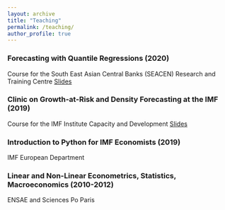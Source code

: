 ```yaml
---
layout: archive
title: "Teaching"
permalink: /teaching/
author_profile: true
---
```



### Forecasting with Quantile Regressions (2020) 
Course for the South East Asian Central Banks (SEACEN) Research and Training Centre
[Slides]()


### Clinic on Growth-at-Risk and Density Forecasting at the IMF (2019)
Course for the IMF Institute Capacity and Development
[Slides]()

### Introduction to Python for IMF Economists (2019)
IMF European Department


### Linear and Non-Linear Econometrics, Statistics, Macroeconomics (2010-2012)
ENSAE and Sciences Po Paris
